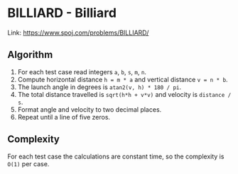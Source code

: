 # BILLIARD - Billiard

Link: https://www.spoj.com/problems/BILLIARD/

## Algorithm
1. For each test case read integers `a`, `b`, `s`, `m`, `n`.
2. Compute horizontal distance `h = m * a` and vertical distance `v = n * b`.
3. The launch angle in degrees is `atan2(v, h) * 180 / pi`.
4. The total distance travelled is `sqrt(h*h + v*v)` and velocity is `distance / s`.
5. Format angle and velocity to two decimal places.
6. Repeat until a line of five zeros.

## Complexity
For each test case the calculations are constant time, so the complexity is `O(1)` per case.
